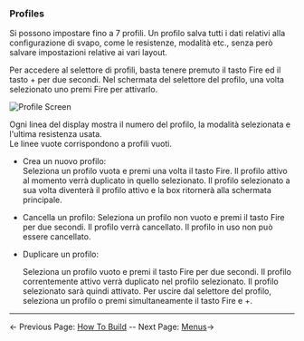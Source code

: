 ### Profiles

Si possono impostare fino a 7 profili.
Un profilo salva tutti i dati relativi alla configurazione di svapo, come le resistenze, modalità etc., senza però salvare impostazioni relative ai vari layout.

Per accedere al selettore di profili, basta tenere premuto il tasto Fire ed il tasto + per due secondi. Nel schermata del selettore del profilo, una volta selezionato uno premi Fire per attivarlo.  
  
![Profile Screen](https://www.dropbox.com/s/b4y1afx3vbmrgdp/profile.png?dl=1)

Ogni linea del display mostra il numero del profilo, la modalità selezionata e l'ultima resistenza usata.  
Le linee vuote corrispondono a profili vuoti.  
* Crea un nuovo profilo:  
  Seleziona un profilo vuota e premi una volta il tasto Fire. Il profilo attivo al momento verrà duplicato in quello selezionato. Il profilo selezionato a sua volta diventerà il profilo attivo e la box ritornerà alla schermata principale.
* Cancella un profilo:
  Seleziona un profilo non vuoto e premi il tasto Fire per due secondi. Il profilo verrà cancellato. Il profilo in uso non può essere cancellato.
* Duplicare un profilo:

  Seleziona un profilo vuoto e premi il tasto Fire per due secondi. Il profilo correntemente attivo verrà duplicato nel profilo selezionato. Il profilo selezionato sarà quindi attivato. 
  Per uscire dal selettore del profilo, seleziona un profilo o premi simultaneamente il tasto Fire e +.  


-----

← Previous Page: [How To Build](howtobuild_it.md) --  Next Page: [Menus](menus_it.md)→
